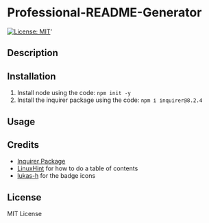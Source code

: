 # Professional-README-Generator
[![License: MIT](https://img.shields.io/badge/License-MIT-yellow.svg)](https://opensource.org/licenses/MIT)'

## Description


## Installation
1. Install node using the code: `npm init -y`
2. Install the inquirer package using the code: `npm i inquirer@8.2.4`

## Usage

## Credits 
- [Inquirer Package](https://www.npmjs.com/package/inquirer/v/8.2.4)
- [LinuxHint](https://linuxhint.com/markdown-table-contents/) for how to do a table of contents
- [lukas-h](https://gist.github.com/lukas-h/2a5d00690736b4c3a7ba) for the badge icons

## License
MIT License


